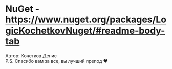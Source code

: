 # NuGet - https://www.nuget.org/packages/LogicKochetkovNuget/#readme-body-tab
Автор: Кочетков Денис  
P.S. Спасибо вам за все, вы лучший препод ❤
